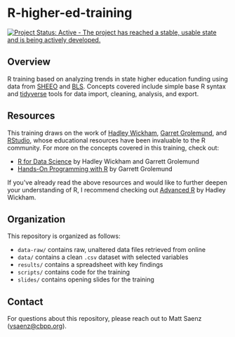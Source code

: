 # R-higher-ed-training

[![Project Status: Active - The project has reached a stable, usable state and is being actively developed.](https://www.repostatus.org/badges/latest/active.svg)](https://www.repostatus.org/#active)

## Overview

R training based on analyzing trends in state higher education funding using data from [SHEEO](https://shef.sheeo.org/) and [BLS](https://www.bls.gov/cpi/research-series/home.htm). Concepts covered include simple base R syntax and [tidyverse](https://github.com/tidyverse) tools for data import, cleaning, analysis, and export.

## Resources

This training draws on the work of [Hadley Wickham](http://hadley.nz/), [Garret Grolemund](https://rstudio.com/speakers/garrett-grolemund/), and [RStudio](https://rstudio.com/), whose educational resources have been invaluable to the R community. For more on the concepts covered in this training, check out:

- [R for Data Science](https://r4ds.had.co.nz/) by Hadley Wickham and Garrett Grolemund
- [Hands-On Programming with R](https://rstudio-education.github.io/hopr/) by Garrett Grolemund

If you've already read the above resources and would like to further deepen your understanding of R, I recommend checking out [Advanced R](https://adv-r.hadley.nz/index.html) by Hadley Wickham.

## Organization

This repository is organized as follows:

- `data-raw/` contains raw, unaltered data files retrieved from online
- `data/` contains a clean `.csv` dataset with selected variables
- `results/` contains a spreadsheet with key findings
- `scripts/` contains code for the training
- `slides/` contains opening slides for the training

## Contact

For questions about this repository, please reach out to Matt Saenz (vsaenz@cbpp.org).
